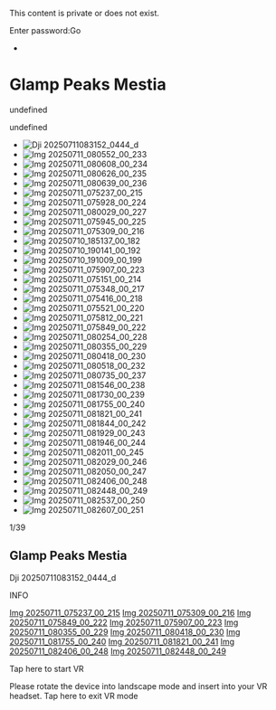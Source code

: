 This content is private or does not exist.

Enter password:Go

-

# Glamp Peaks Mestia

undefined

undefined

- ![Dji 20250711083152_0444_d](https://files.kuula.io/6873-7c48-d993-7204/01-cover.jpg?ck=712295)
- ![Img 20250711_080552_00_233](https://files.kuula.io/6873-7c48-d994-d200/01-cover.jpg?ck=965335)
- ![Img 20250711_080608_00_234](https://files.kuula.io/6873-7c48-d994-e105/01-cover.jpg?ck=417766)
- ![Img 20250711_080626_00_235](https://files.kuula.io/6873-7c48-d994-f117/01-cover.jpg?ck=827404)
- ![Img 20250711_080639_00_236](https://files.kuula.io/6873-7c48-d995-0674/01-cover.jpg?ck=656828)
- ![Img 20250711_075237_00_215](https://files.kuula.io/6873-7c48-d993-b142/01-cover.jpg?ck=388049)
- ![Img 20250711_075928_00_224](https://files.kuula.io/6873-7c48-d994-4734/01-cover.jpg?ck=877514)
- ![Img 20250711_080029_00_227](https://files.kuula.io/6873-7c48-d994-7751/01-cover.jpg?ck=421384)
- ![Img 20250711_075945_00_225](https://files.kuula.io/6873-7c48-d994-5476/01-cover.jpg?ck=851676)
- ![Img 20250711_075309_00_216](https://files.kuula.io/6873-7c48-d993-c377/01-cover.jpg?ck=243190)
- ![Img 20250710_185137_00_182](https://files.kuula.io/6873-89c4-4161-a131/01-cover.jpg?ck=155346)
- ![Img 20250710_190141_00_192](https://files.kuula.io/6873-89c4-4161-f465/01-cover.jpg?ck=467045)
- ![Img 20250710_191009_00_199](https://files.kuula.io/6873-89c4-4162-2181/01-cover.jpg?ck=206363)
- ![Img 20250711_075907_00_223](https://files.kuula.io/6873-80d6-b0cc-a149/01-cover.jpg?ck=255773)
- ![Img 20250711_075151_00_214](https://files.kuula.io/6873-7c48-d993-a145/01-cover.jpg?ck=860112)
- ![Img 20250711_075348_00_217](https://files.kuula.io/6873-7c48-d993-d960/01-cover.jpg?ck=457717)
- ![Img 20250711_075416_00_218](https://files.kuula.io/6873-7c48-d993-e104/01-cover.jpg?ck=139920)
- ![Img 20250711_075521_00_220](https://files.kuula.io/6873-7c48-d994-0678/01-cover.jpg?ck=77549)
- ![Img 20250711_075812_00_221](https://files.kuula.io/6873-7c48-d994-1208/01-cover.jpg?ck=706864)
- ![Img 20250711_075849_00_222](https://files.kuula.io/6873-7c48-d994-2583/01-cover.jpg?ck=485622)
- ![Img 20250711_080254_00_228](https://files.kuula.io/6873-7c48-d994-8117/01-cover.jpg?ck=160841)
- ![Img 20250711_080355_00_229](https://files.kuula.io/6873-7c48-d994-9114/01-cover.jpg?ck=334550)
- ![Img 20250711_080418_00_230](https://files.kuula.io/6873-7c48-d994-a170/01-cover.jpg?ck=913598)
- ![Img 20250711_080518_00_232](https://files.kuula.io/6873-7c48-d994-c126/01-cover.jpg?ck=18220)
- ![Img 20250711_080735_00_237](https://files.kuula.io/6873-7c48-d995-1123/01-cover.jpg?ck=738429)
- ![Img 20250711_081546_00_238](https://files.kuula.io/6873-7c48-d995-2186/01-cover.jpg?ck=838297)
- ![Img 20250711_081730_00_239](https://files.kuula.io/6873-7c48-d995-3890/01-cover.jpg?ck=381476)
- ![Img 20250711_081755_00_240](https://files.kuula.io/6873-7c48-d995-4154/01-cover.jpg?ck=506522)
- ![Img 20250711_081821_00_241](https://files.kuula.io/6873-7c48-d995-5208/01-cover.jpg?ck=114147)
- ![Img 20250711_081844_00_242](https://files.kuula.io/6873-7c48-d995-6147/01-cover.jpg?ck=547942)
- ![Img 20250711_081929_00_243](https://files.kuula.io/6873-7c48-d995-7714/01-cover.jpg?ck=953923)
- ![Img 20250711_081946_00_244](https://files.kuula.io/6873-7c48-d995-8133/01-cover.jpg?ck=406213)
- ![Img 20250711_082011_00_245](https://files.kuula.io/6873-7c48-d995-9179/01-cover.jpg?ck=677085)
- ![Img 20250711_082029_00_246](https://files.kuula.io/6873-7c48-d995-a205/01-cover.jpg?ck=654596)
- ![Img 20250711_082050_00_247](https://files.kuula.io/6873-7c48-d995-b145/01-cover.jpg?ck=138433)
- ![Img 20250711_082406_00_248](https://files.kuula.io/6873-7c48-d995-c108/01-cover.jpg?ck=835107)
- ![Img 20250711_082448_00_249](https://files.kuula.io/6873-7c48-d995-d115/01-cover.jpg?ck=703491)
- ![Img 20250711_082537_00_250](https://files.kuula.io/6873-7c48-d995-e100/01-cover.jpg?ck=903850)
- ![Img 20250711_082607_00_251](https://files.kuula.io/6873-7c48-d995-f340/01-cover.jpg?ck=916789)

1/39

## Glamp Peaks Mestia

Dji 20250711083152\_0444\_d

INFO

[Img 20250711\_075237\_00\_215](https://kuula.co/share/hn48x/collection/71r4N) [Img 20250711\_075309\_00\_216](https://kuula.co/share/hn48C/collection/71r4N) [Img 20250711\_075849\_00\_222](https://kuula.co/share/hn48z/collection/71r4N) [Img 20250711\_075907\_00\_223](https://kuula.co/share/hn4xc/collection/71r4N) [Img 20250711\_080355\_00\_229](https://kuula.co/share/hn4g5/collection/71r4N) [Img 20250711\_080418\_00\_230](https://kuula.co/share/hn4gh/collection/71r4N) [Img 20250711\_081755\_00\_240](https://kuula.co/share/hn4g6/collection/71r4N) [Img 20250711\_081821\_00\_241](https://kuula.co/share/hn4g8/collection/71r4N) [Img 20250711\_082406\_00\_248](https://kuula.co/share/hn4gB/collection/71r4N) [Img 20250711\_082448\_00\_249](https://kuula.co/share/hn4gt/collection/71r4N)

Tap here to start VR

Please rotate the device into landscape mode and insert into your VR headset.
Tap here to exit VR mode